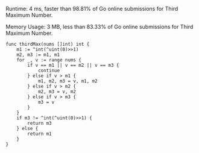 Runtime: 4 ms, faster than 98.81% of Go online submissions for Third Maximum Number.

Memory Usage: 3 MB, less than 83.33% of Go online submissions for Third Maximum Number.
```
func thirdMax(nums []int) int {
    m1 := ^int(^uint(0)>>1)
    m2, m3 := m1, m1
    for _, v := range nums {
        if v == m1 || v == m2 || v == m3 {
            continue
        } else if v > m1 {
            m1, m2, m3 = v, m1, m2
        } else if v > m2 {
            m2, m3 = v, m2
        } else if v > m3 {
            m3 = v
        }
    }
    if m3 != ^int(^uint(0)>>1) {
        return m3
    } else {
        return m1
    }
}
```
